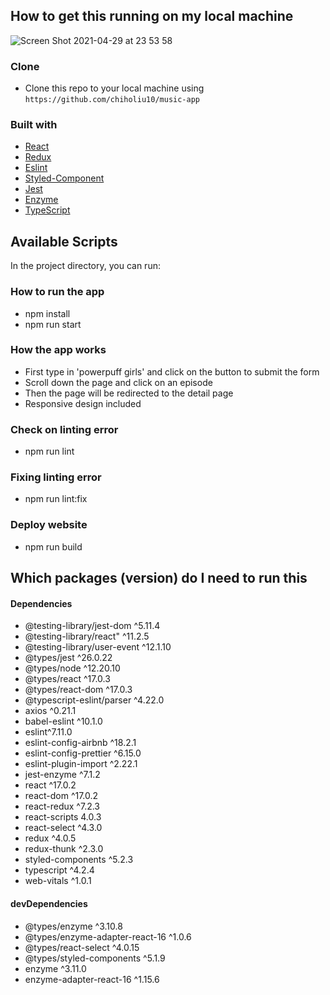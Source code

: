## How to get this running on my local machine

![Screen Shot 2021-04-29 at 23 53 58](https://user-images.githubusercontent.com/16224390/116623233-395af800-a946-11eb-823b-31c85f18d536.png)

### Clone
- Clone this repo to your local machine using `https://github.com/chiholiu10/music-app`

### Built with

- [React](https://reactjs.org/docs/getting-started.html) 
- [Redux](https://redux.js.org/)
- [Eslint](https://eslint.org/) 
- [Styled-Component](https://styled-components.com) 
- [Jest](https://jestjs.io/)
- [Enzyme](https://enzymejs.github.io/enzyme/)
- [TypeScript](https://www.typescriptlang.org/)

## Available Scripts

In the project directory, you can run:

### How to run the app
* npm install 
* npm run start

### How the app works
* First type in 'powerpuff girls' and click on the button to submit the form
* Scroll down the page and click on an episode
* Then the page will be redirected to the detail page
* Responsive design included 

### Check on linting error
* npm run lint

### Fixing linting error 
* npm run lint:fix 

### Deploy website
* npm run build

## Which packages (version) do I need to run this
#### Dependencies
- @testing-library/jest-dom ^5.11.4
- @testing-library/react" ^11.2.5
- @testing-library/user-event ^12.1.10
- @types/jest ^26.0.22
- @types/node ^12.20.10
- @types/react ^17.0.3
- @types/react-dom ^17.0.3
- @typescript-eslint/parser ^4.22.0
- axios ^0.21.1
- babel-eslint ^10.1.0
- eslint^7.11.0
- eslint-config-airbnb ^18.2.1
- eslint-config-prettier ^6.15.0
- eslint-plugin-import ^2.22.1
- jest-enzyme ^7.1.2
- react ^17.0.2
- react-dom ^17.0.2
- react-redux ^7.2.3
- react-scripts 4.0.3
- react-select ^4.3.0
- redux ^4.0.5
- redux-thunk ^2.3.0
- styled-components ^5.2.3
- typescript ^4.2.4
- web-vitals ^1.0.1

#### devDependencies
- @types/enzyme ^3.10.8
- @types/enzyme-adapter-react-16 ^1.0.6
- @types/react-select ^4.0.15
- @types/styled-components ^5.1.9
- enzyme ^3.11.0
- enzyme-adapter-react-16 ^1.15.6
